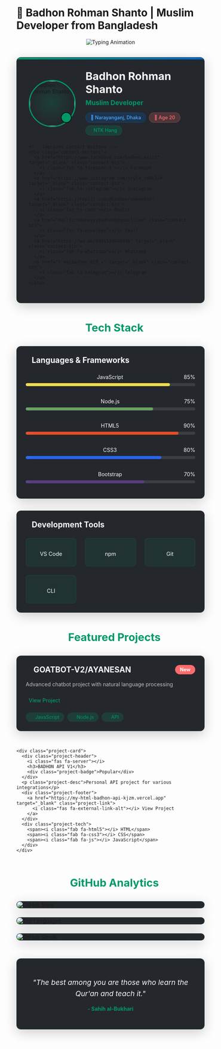 # 🕌 Badhon Rohman Shanto | Muslim Developer from Bangladesh

<div align="center">
  <img src="https://readme-typing-svg.demolab.com?font=Amiri&size=30&duration=4000&pause=1000&color=009966&width=550&lines=Assalamu+Alaikum+Warahmatullah;Full+Stack+Developer;From+Bangladesh" alt="Typing Animation" />
</div>

<!-- Profile Section -->
<div class="profile-section">
  <div class="profile-container">
    <div class="profile-card">
      <div class="profile-image">
        <img src="https://i.imgur.com/vMbH9SK.jpeg" alt="Badhon Rohman Shanto" />
        <div class="halo"></div>
        <div class="verification-badge">
          <i class="fas fa-check-circle"></i>
        </div>
      </div>
      <div class="profile-details">
        <h2>Badhon Rohman Shanto</h2>
        <p class="title">Muslim Developer</p>
        <div class="badges">
          <span class="badge location">📍 Narayanganj, Dhaka</span>
          <span class="badge age">🎂 Age 20</span>
          <a href="https://ntkhang.com/profile/badhon" target="_blank" class="badge ntk">
            <i class="fas fa-user-circle"></i> NTK Hang
          </a>
        </div>
      </div>
    </div>
    
    <!-- Improved Contact Buttons -->
    <div class="contact-buttons">
      <a href="https://www.facebook.com/badhon.exist" target="_blank" class="contact-btn">
        <i class="fab fa-facebook-f"></i> Facebook
      </a>
      <a href="https://www.instagram.com/scyl4_sm0k3/#" target="_blank" class="contact-btn">
        <i class="fab fa-instagram"></i> Instagram
      </a>
      <a href="https://replit.com/@badhonrohman946" target="_blank" class="contact-btn">
        <i class="fas fa-code"></i> Replit
      </a>
      <a href="mailto:smokeyyybadhon1@gmail.com" class="contact-btn">
        <i class="fas fa-envelope"></i> Email
      </a>
      <a href="https://wa.me/8801533048946" target="_blank" class="contact-btn">
        <i class="fab fa-whatsapp"></i> WhatsApp
      </a>
      <a href="t.me/badhon_6t9_x" target="_blank" class="contact-btn">
        <i class="fab fa-telegram"></i> Telegram
      </a>
    </div>
  </div>
</div>

<!-- Tech Stack Section -->
<div class="skills-section">
  <h2 class="section-title">
    <i class="fas fa-laptop-code"></i> Tech Stack
  </h2>
  
  <div class="skill-category">
    <h3><i class="fas fa-code"></i> Languages & Frameworks</h3>
    <div class="skill-bars">
      <div class="skill-bar">
        <div class="skill-info">
          <i class="fab fa-js-square"></i>
          <span>JavaScript</span>
          <span>85%</span>
        </div>
        <div class="progress-bar">
          <div class="progress js" style="width: 85%"></div>
        </div>
      </div>
      <div class="skill-bar">
        <div class="skill-info">
          <i class="fab fa-node-js"></i>
          <span>Node.js</span>
          <span>75%</span>
        </div>
        <div class="progress-bar">
          <div class="progress node" style="width: 75%"></div>
        </div>
      </div>
      <div class="skill-bar">
        <div class="skill-info">
          <i class="fab fa-html5"></i>
          <span>HTML5</span>
          <span>90%</span>
        </div>
        <div class="progress-bar">
          <div class="progress html" style="width: 90%"></div>
        </div>
      </div>
      <div class="skill-bar">
        <div class="skill-info">
          <i class="fab fa-css3-alt"></i>
          <span>CSS3</span>
          <span>80%</span>
        </div>
        <div class="progress-bar">
          <div class="progress css" style="width: 80%"></div>
        </div>
      </div>
      <div class="skill-bar">
        <div class="skill-info">
          <i class="fab fa-bootstrap"></i>
          <span>Bootstrap</span>
          <span>70%</span>
        </div>
        <div class="progress-bar">
          <div class="progress bootstrap" style="width: 70%"></div>
        </div>
      </div>
    </div>
  </div>
  
  <div class="skill-category">
    <h3><i class="fas fa-tools"></i> Development Tools</h3>
    <div class="tools-grid">
      <div class="tool-item">
        <i class="fas fa-code"></i>
        <span>VS Code</span>
      </div>
      <div class="tool-item">
        <i class="fab fa-npm"></i>
        <span>npm</span>
      </div>
      <div class="tool-item">
        <i class="fab fa-git-alt"></i>
        <span>Git</span>
      </div>
      <div class="tool-item">
        <i class="fas fa-terminal"></i>
        <span>CLI</span>
      </div>
    </div>
  </div>
</div>

<!-- Projects Section -->
<div class="projects-section">
  <h2 class="section-title">
    <i class="fas fa-rocket"></i> Featured Projects
  </h2>
  
  <div class="project-cards">
    <div class="project-card">
      <div class="project-header">
        <i class="fas fa-robot"></i>
        <h3>GOATBOT-V2/AYANESAN</h3>
        <div class="project-badge">New</div>
      </div>
      <p class="project-desc">Advanced chatbot project with natural language processing</p>
      <div class="project-footer">
        <a href="https://github.com/Badhon512-34/Ayane-san" target="_blank" class="project-link">
          <i class="fas fa-external-link-alt"></i> View Project
        </a>
      </div>
      <div class="project-tech">
        <span><i class="fab fa-js"></i> JavaScript</span>
        <span><i class="fab fa-node"></i> Node.js</span>
        <span><i class="fas fa-project-diagram"></i> API</span>
      </div>
    </div>
    
    <div class="project-card">
      <div class="project-header">
        <i class="fas fa-server"></i>
        <h3>BADHON API V1</h3>
        <div class="project-badge">Popular</div>
      </div>
      <p class="project-desc">Personal API project for various integrations</p>
      <div class="project-footer">
        <a href="https://my-html-badhon-api-kjzm.vercel.app" target="_blank" class="project-link">
          <i class="fas fa-external-link-alt"></i> View Project
        </a>
      </div>
      <div class="project-tech">
        <span><i class="fab fa-html5"></i> HTML</span>
        <span><i class="fab fa-css3"></i> CSS</span>
        <span><i class="fab fa-js"></i> JavaScript</span>
      </div>
    </div>
  </div>
</div>

<!-- GitHub Stats (Unchanged as requested) -->
<div class="github-stats">
  <h2 class="section-title">
    <i class="fas fa-chart-line"></i> GitHub Analytics
  </h2>
  
  <div class="stats-grid">
    <div class="stat-card">
      <img src="https://github-readme-stats.vercel.app/api?username=Badhon512-34&show_icons=true&theme=radical" alt="GitHub Stats" />
    </div>
    <div class="stat-card">
      <img src="https://github-readme-stats.vercel.app/api/top-langs/?username=Badhon512-34&layout=compact&theme=radical" alt="Top Languages" />
    </div>
    <div class="stat-card">
      <img src="https://github-readme-streak-stats.herokuapp.com/?user=Badhon512-34&theme=radical" alt="GitHub Streak" />
    </div>
  </div>
</div>

<!-- Islamic Quote Section -->
<div class="islamic-quote">
  <div class="quote-card">
    <i class="fas fa-quote-left"></i>
    <p class="quote-text">"The best among you are those who learn the Qur'an and teach it."</p>
    <p class="quote-ref">- Sahih al-Bukhari</p>
    <div class="quran-icon">
      <i class="fas fa-quran"></i>
    </div>
  </div>
</div>

<style>
  /* Base Styles */
  :root {
    --primary: #009966;
    --primary-dark: #007a52;
    --secondary: #0066cc;
    --dark: #0d1117;
    --darker: #090c10;
    --light: #f8f8f8;
    --lighter: #ffffff;
    --accent: #ff6b6b;
    --card-bg: rgba(13, 17, 23, 0.9);
    --border-radius: 12px;
    --box-shadow: 0 8px 32px rgba(0, 0, 0, 0.2);
    --transition: all 0.3s ease;
  }
  
  /* Font Awesome */
  .fas, .fab {
    margin-right: 8px;
  }
  
  /* Profile Section */
  .profile-section {
    max-width: 800px;
    margin: 2rem auto;
  }
  
  .profile-container {
    background: var(--card-bg);
    border-radius: var(--border-radius);
    padding: 2rem;
    box-shadow: var(--box-shadow);
    border: 1px solid rgba(0, 153, 102, 0.2);
    position: relative;
    overflow: hidden;
  }
  
  .profile-container::before {
    content: '';
    position: absolute;
    top: 0;
    left: 0;
    width: 100%;
    height: 5px;
    background: linear-gradient(90deg, var(--primary), var(--secondary));
  }
  
  .profile-card {
    display: flex;
    align-items: center;
    gap: 2rem;
    margin-bottom: 1.5rem;
  }
  
  .profile-image {
    width: 120px;
    height: 120px;
    border-radius: 50%;
    position: relative;
    flex-shrink: 0;
  }
  
  .profile-image img {
    width: 100%;
    height: 100%;
    object-fit: cover;
    border-radius: 50%;
    border: 3px solid var(--primary);
    z-index: 1;
    position: relative;
  }
  
  .halo {
    position: absolute;
    top: -5px;
    left: -5px;
    right: -5px;
    bottom: -5px;
    border-radius: 50%;
    background: radial-gradient(circle, rgba(0, 153, 102, 0.3) 0%, transparent 70%);
    animation: pulse 3s infinite;
  }
  
  .verification-badge {
    position: absolute;
    bottom: 5px;
    right: 5px;
    background: var(--primary);
    color: white;
    width: 25px;
    height: 25px;
    border-radius: 50%;
    display: flex;
    align-items: center;
    justify-content: center;
    z-index: 2;
    border: 2px solid var(--dark);
  }
  
  .profile-details h2 {
    color: var(--light);
    margin: 0 0 0.5rem;
    font-size: 1.8rem;
  }
  
  .profile-details .title {
    color: var(--primary);
    margin: 0 0 1rem;
    font-weight: bold;
    font-size: 1.1rem;
  }
  
  .badges {
    display: flex;
    flex-wrap: wrap;
    gap: 0.5rem;
  }
  
  .badge {
    padding: 0.3rem 0.8rem;
    border-radius: 20px;
    font-size: 0.8rem;
    font-weight: 500;
  }
  
  .badge.location {
    background: rgba(0, 102, 204, 0.2);
    color: #4da6ff;
    border: 1px solid rgba(0, 102, 204, 0.3);
  }
  
  .badge.age {
    background: rgba(255, 107, 107, 0.2);
    color: var(--accent);
    border: 1px solid rgba(255, 107, 107, 0.3);
  }
  
  .badge.ntk {
    background: rgba(0, 153, 102, 0.2);
    color: var(--primary);
    border: 1px solid rgba(0, 153, 102, 0.3);
    text-decoration: none;
    display: inline-flex;
    align-items: center;
    transition: var(--transition);
  }
  
  .badge.ntk:hover {
    background: rgba(0, 153, 102, 0.3);
  }
  
  /* Contact Buttons */
  .contact-buttons {
    display: grid;
    grid-template-columns: repeat(auto-fit, minmax(120px, 1fr));
    gap: 1rem;
  }
  
  .contact-btn {
    display: flex;
    align-items: center;
    justify-content: center;
    padding: 0.8rem;
    border-radius: 8px;
    color: white;
    text-decoration: none;
    font-weight: 500;
    transition: var(--transition);
    position: relative;
    overflow: hidden;
    background: rgba(255, 255, 255, 0.1);
    border: 1px solid rgba(255, 255, 255, 0.1);
  }
  
  .contact-btn:hover {
    background: rgba(255, 255, 255, 0.2);
    transform: translateY(-2px);
  }
  
  .contact-btn i {
    font-size: 1.2rem;
  }
  
  /* Skills Section */
  .skills-section {
    max-width: 800px;
    margin: 3rem auto;
  }
  
  .section-title {
    color: var(--primary);
    text-align: center;
    margin-bottom: 2rem;
    font-size: 1.8rem;
    display: flex;
    align-items: center;
    justify-content: center;
    gap: 0.8rem;
  }
  
  .skill-category {
    background: var(--card-bg);
    border-radius: var(--border-radius);
    padding: 1.5rem;
    margin-bottom: 2rem;
    box-shadow: var(--box-shadow);
    border: 1px solid rgba(0, 153, 102, 0.1);
  }
  
  .skill-category h3 {
    color: var(--light);
    margin-top: 0;
    margin-bottom: 1.5rem;
    font-size: 1.3rem;
    display: flex;
    align-items: center;
    gap: 0.5rem;
  }
  
  .skill-bars {
    display: flex;
    flex-direction: column;
    gap: 1rem;
  }
  
  .skill-bar {
    margin-bottom: 1rem;
  }
  
  .skill-info {
    display: flex;
    justify-content: space-between;
    align-items: center;
    margin-bottom: 0.5rem;
    color: var(--light);
  }
  
  .skill-info i {
    font-size: 1.2rem;
    width: 20px;
    text-align: center;
  }
  
  .progress-bar {
    height: 8px;
    background: rgba(255, 255, 255, 0.1);
    border-radius: 4px;
    overflow: hidden;
  }
  
  .progress {
    height: 100%;
    border-radius: 4px;
    position: relative;
  }
  
  .progress::after {
    content: '';
    position: absolute;
    top: 0;
    left: 0;
    right: 0;
    bottom: 0;
    background: linear-gradient(90deg, transparent, rgba(255, 255, 255, 0.3), transparent);
    animation: progressGlow 2s infinite;
  }
  
  .js { background: #f0db4f; }
  .node { background: #68a063; }
  .html { background: #e34c26; }
  .css { background: #2965f1; }
  .bootstrap { background: #563d7c; }
  
  .tools-grid {
    display: grid;
    grid-template-columns: repeat(auto-fit, minmax(100px, 1fr));
    gap: 1.5rem;
  }
  
  .tool-item {
    display: flex;
    flex-direction: column;
    align-items: center;
    background: rgba(0, 153, 102, 0.1);
    padding: 1.5rem 1rem;
    border-radius: 8px;
    transition: var(--transition);
    border: 1px solid rgba(0, 153, 102, 0.2);
  }
  
  .tool-item:hover {
    transform: translateY(-5px);
    background: rgba(0, 153, 102, 0.2);
  }
  
  .tool-item i {
    font-size: 2rem;
    color: var(--primary);
    margin-bottom: 0.5rem;
  }
  
  .tool-item span {
    color: var(--light);
    font-size: 0.9rem;
  }
  
  /* Projects Section */
  .projects-section {
    max-width: 1000px;
    margin: 3rem auto;
  }
  
  .project-cards {
    display: grid;
    grid-template-columns: repeat(auto-fit, minmax(300px, 1fr));
    gap: 2rem;
  }
  
  .project-card {
    background: var(--card-bg);
    border-radius: var(--border-radius);
    padding: 1.5rem;
    transition: var(--transition);
    border: 1px solid rgba(0, 153, 102, 0.1);
    box-shadow: var(--box-shadow);
    position: relative;
    overflow: hidden;
  }
  
  .project-card:hover {
    transform: translateY(-5px);
    border-color: var(--primary);
  }
  
  .project-header {
    display: flex;
    align-items: center;
    gap: 0.8rem;
    margin-bottom: 1rem;
  }
  
  .project-header h3 {
    color: var(--light);
    margin: 0;
    font-size: 1.3rem;
    flex-grow: 1;
  }
  
  .project-header i {
    font-size: 1.5rem;
    color: var(--primary);
  }
  
  .project-badge {
    padding: 0.3rem 0.8rem;
    border-radius: 20px;
    font-size: 0.8rem;
    font-weight: bold;
    color: white;
    background: var(--accent);
  }
  
  .project-desc {
    color: rgba(255, 255, 255, 0.7);
    margin-bottom: 1.5rem;
    line-height: 1.5;
  }
  
  .project-footer {
    display: flex;
    justify-content: space-between;
    align-items: center;
    margin-top: 1.5rem;
  }
  
  .project-link {
    color: var(--primary);
    text-decoration: none;
    font-weight: 500;
    display: flex;
    align-items: center;
    transition: var(--transition);
  }
  
  .project-link:hover {
    color: var(--light);
  }
  
  .project-tech {
    display: flex;
    flex-wrap: wrap;
    gap: 0.5rem;
    margin-top: 1.5rem;
  }
  
  .project-tech span {
    background: rgba(0, 153, 102, 0.2);
    color: var(--primary);
    padding: 0.3rem 0.8rem;
    border-radius: 20px;
    font-size: 0.8rem;
    display: flex;
    align-items: center;
    gap: 0.3rem;
  }
  
  /* GitHub Stats (Unchanged) */
  .github-stats {
    max-width: 1000px;
    margin: 3rem auto;
  }
  
  .stats-grid {
    display: grid;
    grid-template-columns: repeat(auto-fit, minmax(300px, 1fr));
    gap: 1.5rem;
  }
  
  .stat-card {
    background: var(--card-bg);
    border-radius: var(--border-radius);
    overflow: hidden;
    box-shadow: var(--box-shadow);
    border: 1px solid rgba(0, 153, 102, 0.1);
  }
  
  /* Islamic Quote */
  .islamic-quote {
    max-width: 800px;
    margin: 3rem auto;
  }
  
  .quote-card {
    background: var(--card-bg);
    border-radius: var(--border-radius);
    padding: 2rem;
    text-align: center;
    position: relative;
    box-shadow: var(--box-shadow);
    border: 1px solid rgba(0, 153, 102, 0.2);
  }
  
  .fa-quote-left {
    color: var(--primary);
    font-size: 2rem;
    opacity: 0.3;
    position: absolute;
    top: 1rem;
    left: 1rem;
  }
  
  .quote-text {
    color: var(--light);
    font-size: 1.2rem;
    font-style: italic;
    margin: 1rem 0;
    line-height: 1.6;
  }
  
  .quote-ref {
    color: var(--primary);
    font-weight: bold;
  }
  
  .quran-icon {
    position: absolute;
    bottom: 1rem;
    right: 1rem;
    color: var(--primary);
    opacity: 0.2;
    font-size: 3rem;
  }
  
  /* Animations */
  @keyframes pulse {
    0% { transform: scale(0.95); opacity: 0.7; }
    50% { transform: scale(1.05); opacity: 1; }
    100% { transform: scale(0.95); opacity: 0.7; }
  }
  
  @keyframes progressGlow {
    0% { transform: translateX(-100%); }
    100% { transform: translateX(100%); }
  }
  
  /* Responsive Design */
  @media (max-width: 768px) {
    .profile-card {
      flex-direction: column;
      text-align: center;
    }
    
    .badges {
      justify-content: center;
    }
    
    .contact-buttons {
      grid-template-columns: repeat(2, 1fr);
    }
    
    .project-cards {
      grid-template-columns: 1fr;
    }
  }
  
  @media (max-width: 480px) {
    .contact-buttons {
      grid-template-columns: 1fr;
    }
    
    .section-title {
      font-size: 1.5rem;
    }
  }
</style>

<script src="https://kit.fontawesome.com/a076d05399.js" crossorigin="anonymous"></script>
